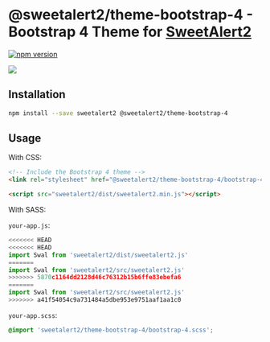 # @sweetalert2/theme-bootstrap-4 - Bootstrap 4 Theme for [SweetAlert2](https://github.com/sweetalert2/sweetalert2)

[![npm version](https://img.shields.io/npm/v/@sweetalert2/theme-bootstrap-4.svg)](https://www.npmjs.com/package/@sweetalert2/theme-bootstrap-4)

![](https://sweetalert2.github.io/images/themes-bootstrap-4.png)

Installation
------------

```sh
npm install --save sweetalert2 @sweetalert2/theme-bootstrap-4
```

Usage
-----

With CSS:

```html
<!-- Include the Bootstrap 4 theme -->
<link rel="stylesheet" href="@sweetalert2/theme-bootstrap-4/bootstrap-4.css">

<script src="sweetalert2/dist/sweetalert2.min.js"></script>
```

With SASS:

`your-app.js`:
```js
<<<<<<< HEAD
<<<<<<< HEAD
import Swal from 'sweetalert2/dist/sweetalert2.js'
=======
import Swal from 'sweetalert2/src/sweetalert2.js'
>>>>>>> 5870c1164dd2128d46c76312b15b6ffe83ebefa6
=======
import Swal from 'sweetalert2/src/sweetalert2.js'
>>>>>>> a41f54054c9a731484a5dbe953e9751aaf1aa1c0
```

`your-app.scss`:
```scss
@import 'sweetalert2/theme-bootstrap-4/bootstrap-4.scss';
```
